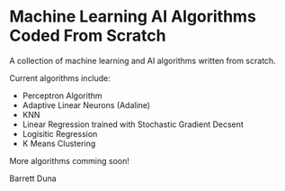 # Machine Learning AI Algorithms Coded From Scratch #

A collection of machine learning and AI algorithms written from scratch.

Current algorithms include:

* Perceptron Algorithm
* Adaptive Linear Neurons (Adaline)
* KNN
* Linear Regression trained with Stochastic Gradient Decsent
* Logisitic Regression
* K Means Clustering

More algorithms comming soon!

Barrett Duna
